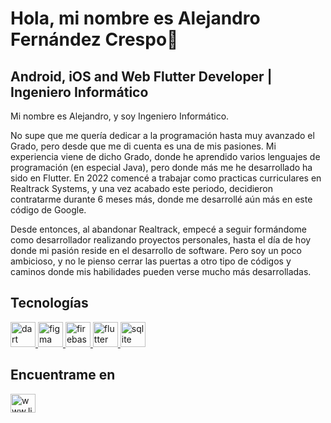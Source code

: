 
# Hola, mi nombre es Alejandro Fernández Crespo👋

## Android, iOS and Web Flutter Developer | Ingeniero Informático

Mi nombre es Alejandro, y soy Ingeniero Informático.

No supe que me quería dedicar a la programación hasta muy avanzado el Grado, pero desde que me di cuenta es una de mis pasiones. Mi experiencia viene de dicho Grado, donde he aprendido varios lenguajes de programación (en especial Java), pero donde más me he desarrollado ha sido en Flutter. En 2022 comencé a trabajar como practicas curriculares en Realtrack Systems, y una vez acabado este periodo, decidieron contratarme durante 6 meses más, donde me desarrollé aún más en este código de Google.

Desde entonces, al abandonar Realtrack, empecé a seguir formándome como desarrollador realizando proyectos personales, hasta el día de hoy donde mi pasión reside en el desarrollo de software. Pero soy un poco ambicioso, y no le pienso cerrar las puertas a otro tipo de códigos y caminos donde mis habilidades pueden verse mucho más desarrolladas.

## Tecnologías

<a href="https://dart.dev" target="_blank" rel="noreferrer"> <img src="https://www.vectorlogo.zone/logos/dartlang/dartlang-icon.svg" alt="dart" width="40" height="40"/> </a> <a href="https://www.figma.com/" target="_blank" rel="noreferrer"> <img src="https://www.vectorlogo.zone/logos/figma/figma-icon.svg" alt="figma" width="40" height="40"/> </a> <a href="https://firebase.google.com/" target="_blank" rel="noreferrer"> <img src="https://www.vectorlogo.zone/logos/firebase/firebase-icon.svg" alt="firebase" width="40" height="40"/> </a> <a href="https://flutter.dev" target="_blank" rel="noreferrer"> <img src="https://www.vectorlogo.zone/logos/flutterio/flutterio-icon.svg" alt="flutter" width="40" height="40"/> </a> <a href="https://www.sqlite.org/" target="_blank" rel="noreferrer"> <img src="https://www.vectorlogo.zone/logos/sqlite/sqlite-icon.svg" alt="sqlite" width="40" height="40"/> </a> </p>

## Encuentrame en
<p align="left">
<a href="https://linkedin.com/in/www.linkedin.com/in/alejandro-fernández-crespo-2a1045144" target="blank"><img align="center" src="https://raw.githubusercontent.com/rahuldkjain/github-profile-readme-generator/master/src/images/icons/Social/linked-in-alt.svg" alt="www.linkedin.com/in/alejandro-fernández-crespo-2a1045144" height="30" width="40" /></a>
</p>
